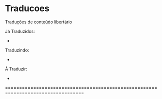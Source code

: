 # Traducoes
Traduções de conteúdo libertário



Já Traduzidos:

-

Traduzindo:

-

À Traduzir:

-

==================================================================================
